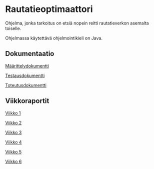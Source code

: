 # Rautatieoptimaattori

Ohjelma, jonka tarkoitus on etsiä nopein reitti rautatieverkon asemalta toiselle. 

Ohjelmassa käytettävä ohjelmointikieli on Java.

## Dokumentaatio
[Määrittelydokumentti](documents/specifications.md)

[Testausdokumentti](documents/testing.md)

[Toteutusdokumentti](documents/implementation.md)

## Viikkoraportit
[Viikko 1](documents/reports/week1.md)

[Viikko 2](documents/reports/week2.md)

[Viikko 3](documents/reports/week3.md)

[Viikko 4](documents/reports/week4.md)

[Viikko 5](documents/reports/week5.md)

[Viikko 6](documents/reports/week6.md)